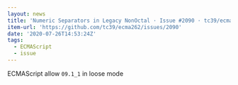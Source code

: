 ```yaml
---
layout: news
title: 'Numeric Separators in Legacy NonOctal · Issue #2090 · tc39/ecma262'
item-url: 'https://github.com/tc39/ecma262/issues/2090'
date: '2020-07-26T14:53:24Z'
tags:
  - ECMAScript
  - issue
---
```

ECMAScript allow `09.1_1` in loose mode
